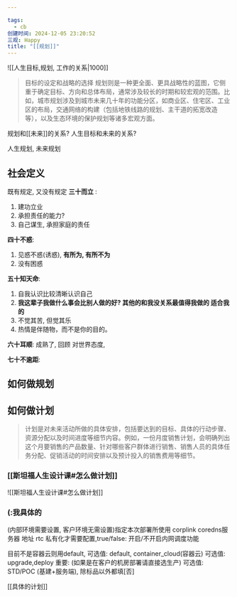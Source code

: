 ```yaml
---

tags:
  - cb
创建时间: 2024-12-05 23:20:52
三观: Happy
title: "[[规划]]"
---
```


![[人生目标,规划, 工作的关系|1000]]




> 目标的设定和战略的选择
> 规划则是一种更全面、更具战略性的蓝图，它侧重于确定目标、方向和总体布局，通常涉及较长的时期和较宏观的范围。比如，城市规划涉及到城市未来几十年的功能分区，如商业区、住宅区、工业区的布局，交通网络的构建（包括地铁线路的规划、主干道的拓宽改造等），以及生态环境的保护规划等诸多宏观方面。


规划和[[未来]]的关系?
人生目标和未来的关系? 

 人生规划, 未来规划
## 社会定义
既有规定, 又没有规定
**三十而立** :
1. 建功立业
2. 承担责任的能力?  
3. 自己谋生, 承担家庭的责任

**四十不惑**:
1. 见惑不惑(诱惑), **有所为, 有所不为**
2. 没有困惑

**五十知天命**:
1. 自我认识比较清晰认识自己
2. **我这辈子我做什么事会比别人做的好? 其他的和我没关系最值得我做的 适合我的**
3. 不觉其苦, 但觉其乐
4. 热情是伴随物，而不是你的目的。

**六十耳顺**:
成熟了, 回顾
对世界态度, 

**七十不逾距**: 



## 如何做规划



## 如何做计划

>计划是对未来活动所做的具体安排，包括要达到的目标、具体的行动步骤、资源分配以及时间进度等细节内容。例如，一份月度销售计划，会明确列出这个月要销售的产品数量、针对哪些客户群体进行销售、销售人员的具体任务分配、促销活动的时间安排以及预计投入的销售费用等细节。


### [[斯坦福人生设计课#怎么做计划]]
![[斯坦福人生设计课#怎么做计划]]


### (:我具体的
 (内部环境需要设置, 客户环境无需设置)指定本次部署所使用 corplink coredns服务器 地址
rtc 私有化才需要配置,true/false: 开启/不开启内网调度功能

目前不是容器云则用default, 可选值: default, container_cloud(容器云)
可选值: upgrade,deploy
重要: (如果是在客户的机房部署请直接选生产)
可选值: STD/POC
(基建+服务端), 除标品以外都填[否]




[[具体的计划]]



